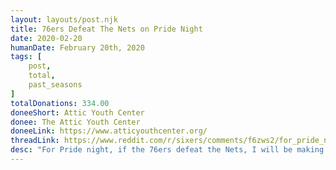 ```yaml
---
layout: layouts/post.njk
title: 76ers Defeat The Nets on Pride Night
date: 2020-02-20
humanDate: February 20th, 2020
tags: [
    post,
    total,
    past_seasons
]
totalDonations: 334.00
doneeShort: Attic Youth Center
donee: The Attic Youth Center
doneeLink: https://www.atticyouthcenter.org/
threadLink: https://www.reddit.com/r/sixers/comments/f6zws2/for_pride_night_if_the_76ers_defeat_the_nets_i/
desc: "For Pride night, if the 76ers defeat the Nets, I will be making a $50 donation to the Attic Youth Center in Philadelphia. Who’s with me?!"
---
```




